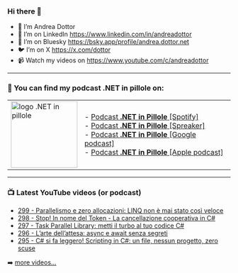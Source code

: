 ### Hi there 👋

- 🖖 I’m Andrea Dottor
- 🔗 I’m on LinkedIn https://www.linkedin.com/in/andreadottor
- 🦋 I’m on Bluesky https://bsky.app/profile/andrea.dottor.net
- 🐦 I’m on X https://x.com/dottor
- 📹 Watch my videos on https://www.youtube.com/c/andreadottor

---

### 📢 You can find my podcast **.NET in pillole** on:
  
<table>
  <tr>
    <td>
      <img src="https://www.dottor.net/images/podcast_logo.png" alt="logo .NET in pillole" width="150" height="150" />
    </td>
    <td>  
- <a href="https://open.spotify.com/show/7jyoG6BBmzvScNOqSpVvQQ?si=XI5bWP2WSNeyuvZjDIVKjw">Podcast <strong>.NET in Pillole</strong> [Spotify]</a><br />
- <a href="https://www.spreaker.com/show/net-in-pillole">Podcast <strong>.NET in Pillole</strong> [Spreaker]</a><br />
- <a href="https://www.google.com/podcasts?feed=aHR0cHM6Ly93d3cuc3ByZWFrZXIuY29tL3Nob3cvMzY4NTM0NC9lcGlzb2Rlcy9mZWVk">Podcast <strong>.NET in Pillole</strong> [Google podcast]</a><br />
- <a href="https://podcasts.apple.com/it/podcast/net-in-pillole/id1478648398">Podcast <strong>.NET in Pillole</strong> [Apple podcast]</a><br />
    </td>
  </tr>
</table>

---

### 📺 Latest YouTube videos (or podcast)

<!-- YOUTUBE:START -->
- [299 - Parallelismo e zero allocazioni: LINQ non è mai stato così veloce](https://www.youtube.com/watch?v=V6QfIV99Hk8)
- [298 - Stop! In nome del Token - La cancellazione cooperativa in C#](https://www.youtube.com/watch?v=J-IQdPeKPHk)
- [297 - Task Parallel Library: metti il turbo al tuo codice C#](https://www.youtube.com/watch?v=_1QWsQkRXmY)
- [296 - L’arte dell’attesa: async e await senza segreti](https://www.youtube.com/watch?v=SetMNuajVB0)
- [295 - C# si fa leggero! Scripting in C#: un file, nessun progetto, zero scuse](https://www.youtube.com/watch?v=Ic1d3J1mJNY)
<!-- YOUTUBE:END -->

➡️ [more videos...](https://www.youtube.com/AndreaDottor)


